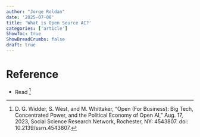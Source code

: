 ```yaml
---
author: "Jorge Roldan"
date: '2025-07-08'
title: 'What is Open Source AI?'
categories: ['article']
ShowToc: true
ShowBreadCrumbs: false
draft: true
---
```



# Reference 
- Read [^open_ai_paper]

[^open_ai_paper]: D. G. Widder, S. West, and M. Whittaker, “Open (For Business): Big Tech, Concentrated Power, and the Political Economy of Open AI,” Aug. 17, 2023, Social Science Research Network, Rochester, NY: 4543807. doi: 10.2139/ssrn.4543807.
